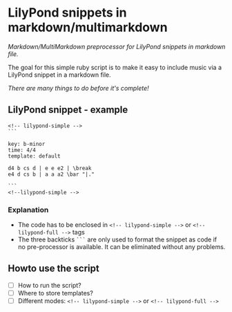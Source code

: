 # LilyPond snippets in markdown/multimarkdown

*Markdown/MultiMarkdown preprocessor for LilyPond snippets in markdown file.*

The goal for this simple ruby script is to make it easy to include music via a LilyPond snippet in a markdown file.

*There are many things to do before it's complete!*

## LilyPond snippet - example

````
<!-- lilypond-simple -->
```

key: b-minor
time: 4/4
template: default

d4 b cs d | e e e2 | \break
e4 d cs b | a a a2 \bar "|."

```
<!--lilypond-simple -->
````

### Explanation

- The code has to be enclosed in `<!-- lilypond-simple -->` or `<!-- lilypond-full -->` tags
- The three backticks ` ``` ` are only used to format the snippet as code if no pre-processor is available. It can be eliminated without any problems.

## Howto use the script

- [ ] How to run the script?
- [ ] Where to store templates?
- [ ] Different modes: `<!-- lilypond-simple -->` or `<!-- lilypond-full -->`
